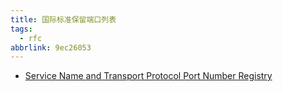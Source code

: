 ```yaml
---
title: 国际标准保留端口列表
tags:
  - rfc
abbrlink: 9ec26053
---
```


- [Service Name and Transport Protocol Port Number Registry](https://www.iana.org/assignments/service-names-port-numbers/service-names-port-numbers.xhtml)
